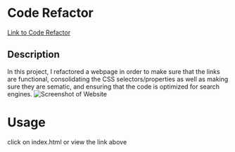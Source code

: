 # Code Refactor
[Link to Code Refactor](https://kbentley8.github.io/homework01-code-refactor/)

## Description
In this project, I refactored a webpage in order to make sure that the links are functional, consolidating the CSS selectors/properties as well as making sure they are sematic, and ensuring that the code is optimized for search engines.
![Screenshot of Website](https://user-images.githubusercontent.com/88289885/132772878-6cd7236d-9a9a-45eb-849d-7750941f2363.png)

# Usage

click on index.html or view the link above
